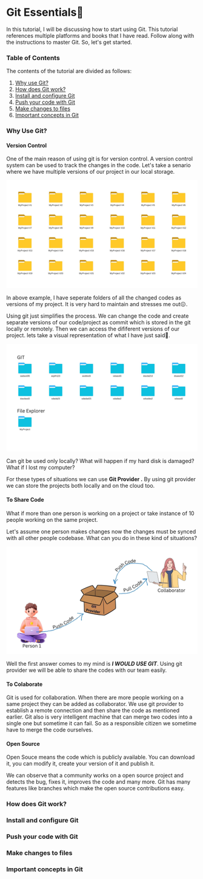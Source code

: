 # Git Essentials🚂

In this tutorial, I will be discussing how to start using Git. This tutorial references multiple platforms and books that I have read. Follow along with the instructions to master Git. So, let's get started.

### Table of Contents

The contents of the tutorial are divided as follows:

1. [Why use Git?](#why-use-git)
2. [How does Git work?](#how-does-git-work)
3. [Install and configure Git](#install-and-configure-git)
4. [Push your code with Git](#push-your-code-with-git)
5. [Make changes to files](#make-changes-to-files)
6. [Important concepts in Git](#important-concepts-in-git)

### Why Use Git?

#### Version Control

One of the main reason of using git is for version control. A version control system can be used to track the changes in the code.
Let's take a senario where we have multiple versions of our project in our local storage.

![1716872273010](image/README/1716872273010.png)

In above example, I have seperate folders of all the changed codes as versions of my project. It is very hard to maintain and stresses me out😖.

Using git just simplifies the process. We can change the code and create separate versions of our code/project as commit which is stored in the git locally or remotely. Then we can access the dififerent versions of our project. lets take a visual representation of what I have just said🤯.

![1716872828495](image/README/1716872828495.png)

Can git be used only locally? What will happen if my hard disk is damaged? What if I lost my computer?

For these types of situations we can use **Git Provider .** By using git provider we can store the projects both locally and on the cloud too.

#### To Share Code

What if more than one person is working on a project or take instance of 10 people working on the same project.

Let's assume one person makes changes now the changes must be synced with all other people codebase. What can you do in these kind of situations?

![1716873878825](image/README/1716873878825.png)

Well the first answer comes to my mind is **_I WOULD USE GIT_**. Using git provider we will be able to share the codes with our team easily.

#### To Colaborate

Git is used for collaboration. When there are more people working on a same project they can be added as collaborator. We use git provider to establish a remote connection and then share the code as mentioned earlier. Git also is very intelligent machine that can merge two codes into a single one but sometime it can fail. So as a responsible citizen we sometime have to merge the code ourselves.

#### Open Source

Open Souce means the code which is publicly available. You can download it, you can modify it, create your version of it and publish it.

We can observe that a community works on a open source project and detects the bug, fixes it, improves the code and many more. Git has many features like branches which make the open source contributions easy.

### How does Git work?

### Install and configure Git

### Push your code with Git

### Make changes to files

### Important concepts in Git
